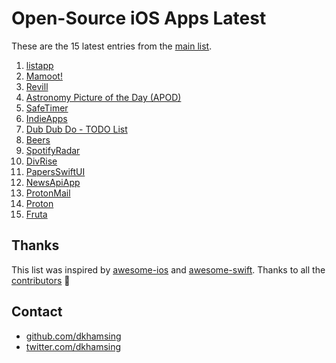 # Open-Source iOS Apps Latest

These are the 15 latest entries from the [main list](https://github.com/dkhamsing/open-source-ios-apps).


1. [listapp](https://github.com/dkhamsing/listapp.ios)
2. [Mamoot!](https://github.com/Benetos/Mamoot)
3. [Revill](https://github.com/ViniciusDeep/Revill)
4. [Astronomy Picture of the Day (APOD)](https://github.com/LASER-Yi/SwiftUI-APOD)
5. [SafeTimer](https://github.com/Hortelanos/SafeTimer)
6. [IndieApps](https://github.com/antranapp/IndieApps)
7. [Dub Dub Do - TODO List](https://github.com/StephenMcMillan/Dub-Dub-Do)
8. [Beers](https://github.com/crelies/Beers)
9. [SpotifyRadar](https://github.com/ThasianX/SpotifyRadar)
10. [DivRise](https://github.com/ThasianX/DivRise)
11. [PapersSwiftUI](https://github.com/donbytyqi/PapersSwiftUI)
12. [NewsApiApp](https://github.com/SchwiftyUI/NewsApiApp)
13. [ProtonMail](https://github.com/ProtonMail/ios-mail)
14. [Proton](https://github.com/rajdeep/proton)
15. [Fruta](https://developer.apple.com/documentation/swiftui/fruta_building_a_feature-rich_app_with_swiftui)

## Thanks

This list was inspired by [awesome-ios](https://github.com/vsouza/awesome-ios) and [awesome-swift](https://github.com/matteocrippa/awesome-swift). Thanks to all the [contributors](https://github.com/dkhamsing/open-source-ios-apps/graphs/contributors) 🎉 

## Contact

- [github.com/dkhamsing](https://github.com/dkhamsing)
- [twitter.com/dkhamsing](https://twitter.com/dkhamsing)
